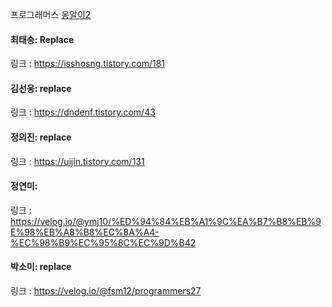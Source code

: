 프로그래머스 [옹알이2](https://school.programmers.co.kr/learn/courses/30/lessons/133499)<br>

#### 최태승: Replace
링크 : https://isshosng.tistory.com/181

#### 김선웅: replace
링크 : https://dndenf.tistory.com/43

#### 정의진: replace
링크 : https://uijin.tistory.com/131

#### 정연미: 
링크 : https://velog.io/@ymj10/%ED%94%84%EB%A1%9C%EA%B7%B8%EB%9E%98%EB%A8%B8%EC%8A%A4-%EC%98%B9%EC%95%8C%EC%9D%B42

#### 박소미: replace
링크 : https://velog.io/@fsm12/programmers27
